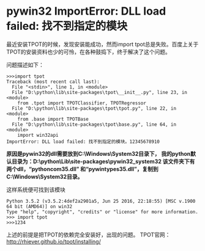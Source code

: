 # pywin32 ImportError: DLL load failed: 找不到指定的模块



最近安装TPOT的时候，发现安装能成功，然而import tpot总是失败。百度上关于TPOT的安装资料也少的可怜，在各种鼓捣下，终于解决了这个问题。

问题描述如下：

```
>>>import tpot
Traceback (most recent call last):
  File "<stdin>", line 1, in <module>
  File "D:\python\lib\site-packages\tpot\__init__.py", line 23, in <module>
    from .tpot import TPOTClassifier, TPOTRegressor
  File "D:\python\lib\site-packages\tpot\tpot.py", line 22, in <module>
    from .base import TPOTBase
  File "D:\python\lib\site-packages\tpot\base.py", line 64, in <module>
    import win32api
ImportError: DLL load failed: 找不到指定的模块。12345678910
```

**原因是pywin32的dll需要放到C:\Windows\System32目录下，
我的python默认目录为：D:\python\Lib\site-packages\pywin32_system32
该文件夹下有两个dll，“pythoncom35.dll” 和“pywintypes35.dll”，复制到C:\Windows\System32目录。**

这样系统便可找到该模块

```
Python 3.5.2 (v3.5.2:4def2a2901a5, Jun 25 2016, 22:18:55) [MSC v.1900 64 bit (AMD64)] on win32
Type "help", "copyright", "credits" or "license" for more information.
>>> import tpot
>>>1234
```

上述的前提是把TPOT的依赖完全安装好，出现的问题。
TPOT官网：http://rhiever.github.io/tpot/installing/